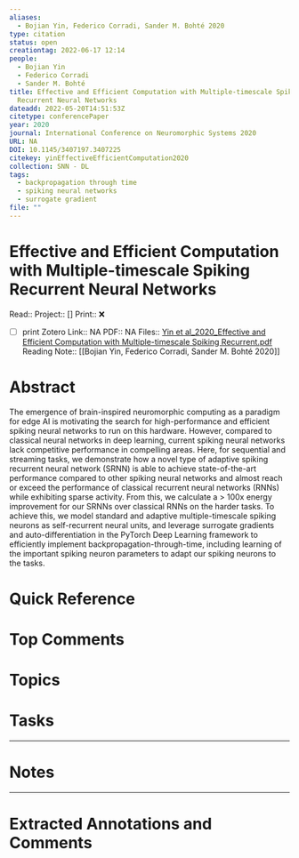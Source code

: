 ```yaml
---
aliases:
  - Bojian Yin, Federico Corradi, Sander M. Bohté 2020
type: citation
status: open
creationtag: 2022-06-17 12:14
people:
  - Bojian Yin
  - Federico Corradi
  - Sander M. Bohté
title: Effective and Efficient Computation with Multiple-timescale Spiking
  Recurrent Neural Networks
dateadd: 2022-05-20T14:51:53Z
citetype: conferencePaper
year: 2020
journal: International Conference on Neuromorphic Systems 2020
URL: NA
DOI: 10.1145/3407197.3407225
citekey: yinEffectiveEfficientComputation2020
collection: SNN - DL
tags:
  - backpropagation through time
  - spiking neural networks
  - surrogate gradient
file: ""
---
```


# Effective and Efficient Computation with Multiple-timescale Spiking Recurrent Neural Networks
Read:: 
Project:: []
Print::  ❌
- [ ] print 
Zotero Link:: NA
PDF:: NA
Files:: [Yin et al_2020_Effective and Efficient Computation with Multiple-timescale Spiking Recurrent.pdf](file:///home/michaelt/Insync/m@tarlton.info/Google%20Drive/06.%20Zotero/storage/TDSZPKZR/Yin%20et%20al_2020_Effective%20and%20Efficient%20Computation%20with%20Multiple-timescale%20Spiking%20Recurrent.pdf)
Reading Note:: [[Bojian Yin, Federico Corradi, Sander M. Bohté 2020]]

# Abstract
The emergence of brain-inspired neuromorphic computing as a paradigm for edge AI is motivating the search for high-performance and efficient spiking neural networks to run on this hardware. However, compared to classical neural networks in deep learning, current spiking neural networks lack competitive performance in compelling areas. Here, for sequential and streaming tasks, we demonstrate how a novel type of adaptive spiking recurrent neural network (SRNN) is able to achieve state-of-the-art performance compared to other spiking neural networks and almost reach or exceed the performance of classical recurrent neural networks (RNNs) while exhibiting sparse activity. From this, we calculate a > 100x energy improvement for our SRNNs over classical RNNs on the harder tasks. To achieve this, we model standard and adaptive multiple-timescale spiking neurons as self-recurrent neural units, and leverage surrogate gradients and auto-differentiation in the PyTorch Deep Learning framework to efficiently implement backpropagation-through-time, including learning of the important spiking neuron parameters to adapt our spiking neurons to the tasks.

# Quick Reference


# Top Comments


# Topics


# Tasks


----
# Notes


----
# Extracted Annotations and Comments
